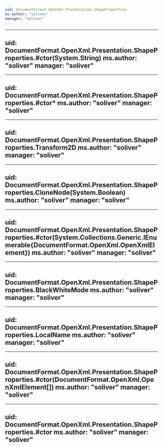 ```yaml
---
uid: DocumentFormat.OpenXml.Presentation.ShapeProperties
ms.author: "soliver"
manager: "soliver"
---
```


---
uid: DocumentFormat.OpenXml.Presentation.ShapeProperties.#ctor(System.String)
ms.author: "soliver"
manager: "soliver"
---

---
uid: DocumentFormat.OpenXml.Presentation.ShapeProperties.#ctor*
ms.author: "soliver"
manager: "soliver"
---

---
uid: DocumentFormat.OpenXml.Presentation.ShapeProperties.Transform2D
ms.author: "soliver"
manager: "soliver"
---

---
uid: DocumentFormat.OpenXml.Presentation.ShapeProperties.CloneNode(System.Boolean)
ms.author: "soliver"
manager: "soliver"
---

---
uid: DocumentFormat.OpenXml.Presentation.ShapeProperties.#ctor(System.Collections.Generic.IEnumerable{DocumentFormat.OpenXml.OpenXmlElement})
ms.author: "soliver"
manager: "soliver"
---

---
uid: DocumentFormat.OpenXml.Presentation.ShapeProperties.BlackWhiteMode
ms.author: "soliver"
manager: "soliver"
---

---
uid: DocumentFormat.OpenXml.Presentation.ShapeProperties.LocalName
ms.author: "soliver"
manager: "soliver"
---

---
uid: DocumentFormat.OpenXml.Presentation.ShapeProperties.#ctor(DocumentFormat.OpenXml.OpenXmlElement[])
ms.author: "soliver"
manager: "soliver"
---

---
uid: DocumentFormat.OpenXml.Presentation.ShapeProperties.#ctor
ms.author: "soliver"
manager: "soliver"
---
